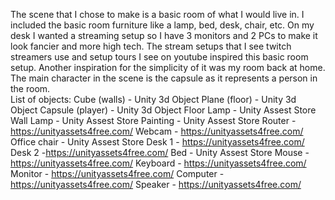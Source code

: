 The scene that I chose to make is a basic room of what I would live in. I included the basic room furniture like a lamp, bed, desk, chair, etc. On my desk I wanted a streaming setup so I have 3 monitors and 2 PCs to make it look fancier and more high tech. The stream setups that I see twitch streamers use and setup tours I see on youtube inspired this basic room setup. Another inspiration for the simplicity of it was my room back at home. The main character in the scene is the capsule as it represents a person in the room. \
List of objects:
  Cube (walls) - Unity 3d Object
  Plane (floor) - Unity 3d Object
  Capsule (player) - Unity 3d Object
  Floor Lamp - Unity Assest Store
  Wall Lamp - Unity Assest Store
  Painting - Unity Assest Store
  Router - https://unityassets4free.com/
  Webcam - https://unityassets4free.com/
  Office chair - Unity Assest Store
  Desk 1 - https://unityassets4free.com/
  Desk 2 -https://unityassets4free.com/
  Bed - Unity Assest Store
  Mouse - https://unityassets4free.com/
  Keyboard - https://unityassets4free.com/
  Monitor - https://unityassets4free.com/
  Computer - https://unityassets4free.com/
  Speaker - https://unityassets4free.com/
  
  

